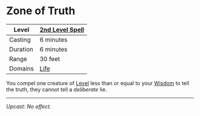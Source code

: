 # Zone of Truth

| Level    | [2nd Level Spell](2nd%20Level%20Spells.md) |
| -------- | -------------------------------------------- |
| Casting  | 6 minutes                                    |
| Duration | 6 minutes                                    |
| Range    | 30 feet                                      |
| Domains  | [Life](../../../Spell%20Domains/Life.md)     |

You compel one creature of [Level](../../../../Player%20Characters/Derived%20Statistics/Level.md) less than or equal to your [Wisdom](../../../../Player%20Characters/Chosen%20Statistics/Wisdom.md) to tell the truth, they cannot tell a *deliberate* lie.

---
*Upcast: No effect.*